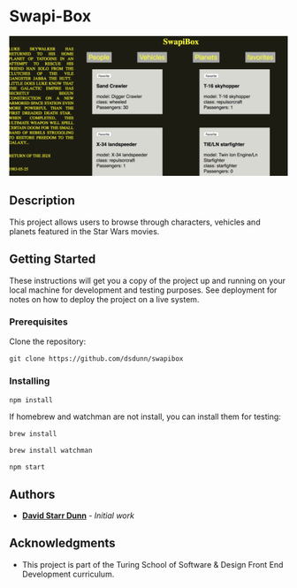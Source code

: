 
# Swapi-Box

![swapi-box](/swapi.png)

## Description

This project allows users to browse through characters, vehicles and planets featured in the Star Wars movies.

## Getting Started

These instructions will get you a copy of the project up and running on your local machine for development and testing purposes. See deployment for notes on how to deploy the project on a live system.

### Prerequisites

Clone the repository:

```
git clone https://github.com/dsdunn/swapibox
```

### Installing

```
npm install
```
If homebrew and watchman are not install, you can install them for testing:
```
brew install
```
```
brew install watchman
```
```
npm start
```

## Authors

* **[David Starr Dunn](github.com/tmcjunkinmarquis)** - *Initial work* 

## Acknowledgments

* This project is part of the Turing School of Software & Design Front End Development curriculum.
